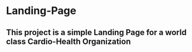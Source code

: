# Landing-Page
## This project is a simple Landing Page for a world class Cardio-Health Organization

